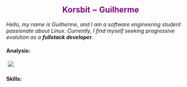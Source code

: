 <h2 align="center" style="color: purple">Korsbit ~ Guilherme</h2>

<p><em>Hello, my name is </strong>Guilherme</strong>, and I am a software engineering student passionate about Linux. Currently, I find myself seeking progressive evolution as a <strong>fullstack developer</strong>.</em></p>


<!-- <div>
	![Korsbits github stats](https://github-readme-stats.vercel.app/api?username=korsbit&show_icons=true&theme=radical)
</div>
<div>
	![Top-Languages](https://github-readme-stats.vercel.app/api/top-langs/?username=korsbit&hide_progress=true&theme=radical)
</div> -->


#### Analysis:
<div>
	<img src="https://github-readme-stats.vercel.app/api/top-langs/?username=korsbit&layout=compact&theme=highcontrast&hide_border=true" alt="">
	<img src="https://github-readme-stats.vercel.app/api?username=korsbit&show_icons=true&theme=highcontrast&hide_border=true"/>
</div>

#### Skills:
<div>
	<img src="https://img.shields.io/badge/html5-%23E34F26.svg?style=for-the-badge&logo=html5&logoColor=white" alt="" />
	<img src="https://img.shields.io/badge/css3-%231572B6.svg?style=for-the-badge&logo=css3&logoColor=white" alt="" />
	<img src="https://img.shields.io/badge/angular-%23DD0031.svg?style=for-the-badge&logo=angular&logoColor=white" alt="" />
	<img src="https://img.shields.io/badge/vuejs-%2335495e.svg?style=for-the-badge&logo=vuedotjs&logoColor=%234FC08D" alt="" />
	<img src="https://img.shields.io/badge/django-%23092E20.svg?style=for-the-badge&logo=django&logoColor=white" alt="" />
</div>

